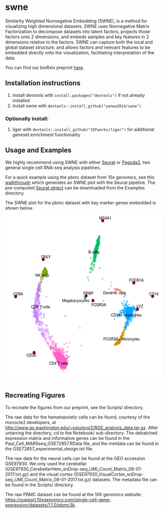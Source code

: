 # swne
Similarity Weighted Nonnegative Embedding (SWNE), is a method for visualizing high dimensional datasets.
SWNE uses Nonnegative Matrix Factorization to decompose datasets into latent factors, projects
those factors onto 2 dimensions, and embeds samples and key features in 2 dimensions relative to the
factors. SWNE can capture both the local and global dataset structure, and allows
factors and relevant features to be embedded directly onto the visualization, facilitating interpretation
of the data.

You can find our bioRxiv preprint [here](https://www.biorxiv.org/content/early/2018/03/05/276261.1).

## Installation instructions

1. Install devtools with `install.packages("devtools")` if not already installed
2. Install swne with `devtools::install_github("yanwu2014/swne")`

### Optionally install:
1. liger with `devtools::install_github("JEFworks/liger")` for additional geneset enrichment functionality

## Usage and Examples
We highly recommend using SWNE with either [Seurat](http://satijalab.org/seurat/) or [Pagoda2](https://github.com/hms-dbmi/pagoda2), two general single cell RNA-seq analysis pipelines. 

For a quick example using the pbmc dataset from 10x genomics, see this [walkthrough](https://yanwu2014.github.io/swne/Examples/pbmc3k_swne_seurat.html) which generates an SWNE plot with the Seurat pipeline. The pre-computed [Seurat object](https://github.com/yanwu2014/swne/blob/master/Examples/pbmc3k_seurat.Robj) can be downloaded from the Examples directory.

The SWNE plot for the pbmc dataset with key marker genes embedded is shown below.
<img src="Figures/pbmc3k_swne_plot.png" width="550" height="550" />

## Recreating Figures
To recreate the figures from our preprint, see the Scripts/ directory. 

The raw data for the hematopoietic cells can be found, courtesy of the monocle2 developers, at
http://www.gs.washington.edu/~xqiu/proj2/RGE_analysis_data.tar.gz. After untarring the directory,
cd to the Notebook/ sub-directory. The debatched expression matrix and informative genes can be found in
the Paul_Cell_MARSseq_GSE72857.RData file, and the metdata can be found in the GSE72857_experimental_design.txt
file.

The raw data for the neural cells can be found at the GEO accession GSE97930. We only used the cerebellar
(GSE97930_CerebellarHem_snDrop-seq_UMI_Count_Matrix_08-01-2017.txt.gz) and the visual cortex
(GSE97930_VisualCortex_snDrop-seq_UMI_Count_Matrix_08-01-2017.txt.gz) datasets. The metadata file can be 
found in the Scripts/ directory.

The raw PBMC dataset can be found at the 10X genomics website: https://support.10xgenomics.com/single-cell-gene-expression/datasets/1.1.0/pbmc3k.
